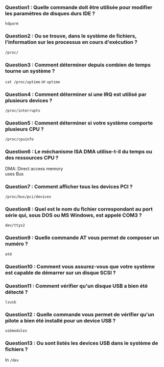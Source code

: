 ### Question1 : Quelle commande doit être utilisée pour modifier les paramètres de disques durs IDE ?
`hdparm`

### Question2 : Ou se trouve, dans le système de fichiers, l'information sur les processus en cours d'exécution ?
`/proc/`

### Question3 : Comment déterminer depuis combien de temps tourne un système ?
`cat /proc/uptime` or `uptime`

### Question4 : Comment déterminer si une IRQ est utilisé par plusieurs devices ?
`/proc/interrupts`

### Question5 : Comment déterminer si votre système comporte plusieurs CPU ?
`/proc/cpuinfo`

### Question6 : Le méchanisme ISA DMA utilise-t-il du temps ou des ressources CPU ?
DMA: Direct access memory    
uses Bus     

### Question7 : Comment afficher tous les devices PCI ?
`/proc/bus/pci/devices`

### Question8 : Quel est le nom du fichier correspondant au port série qui, sous DOS ou MS Windows, est appelé COM3 ?
`dev/ttys2`

### Question9 : Quelle commande AT vous permet de composer un numéro ?
`atd`

### Question10 : Comment vous assurez-vous que votre système est capable de démarrer sur un disque SCSI ?


### Question11 : Comment vérifier qu'un disque USB a bien été détecté ?
`lsusb`

### Question12 : Quelle commande vous permet de vérifier qu'un pilote a bien été installé pour un device USB ?
`usbmodules`

### Question13 : Ou sont listés les devices USB dans le système de fichiers ?
In `/dev`